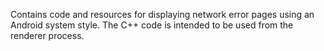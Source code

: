 Contains code and resources for displaying network error pages using an Android
system style. The C++ code is intended to be used from the renderer process.
